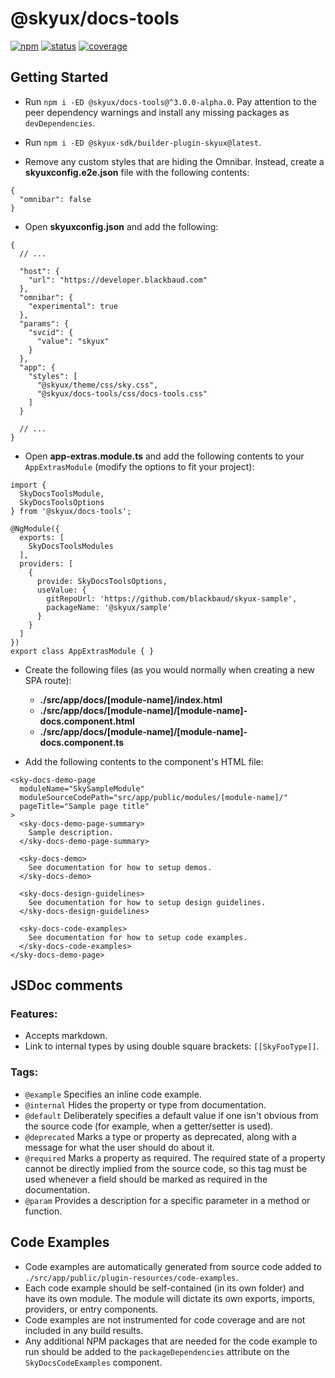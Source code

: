 # @skyux/docs-tools

[![npm](https://img.shields.io/npm/v/@skyux/docs-tools.svg)](https://www.npmjs.com/package/@skyux/docs-tools)
[![status](https://travis-ci.org/blackbaud/skyux-docs-tools.svg?branch=master)](https://travis-ci.org/blackbaud/skyux-docs-tools)
[![coverage](https://codecov.io/gh/blackbaud/skyux-docs-tools/branch/master/graphs/badge.svg?branch=master)](https://codecov.io/gh/blackbaud/skyux-docs-tools/branch/master)

## Getting Started

- Run `npm i -ED @skyux/docs-tools@^3.0.0-alpha.0`. Pay attention to the peer dependency warnings and install any missing packages as `devDependencies`.

- Run `npm i -ED @skyux-sdk/builder-plugin-skyux@latest`.

- Remove any custom styles that are hiding the Omnibar. Instead, create a **skyuxconfig.e2e.json** file with the following contents:
```
{
  "omnibar": false
}
```

- Open **skyuxconfig.json** and add the following:
```
{
  // ...

  "host": {
    "url": "https://developer.blackbaud.com"
  },
  "omnibar": {
    "experimental": true
  },
  "params": {
    "svcid": {
      "value": "skyux"
    }
  },
  "app": {
    "styles": [
      "@skyux/theme/css/sky.css",
      "@skyux/docs-tools/css/docs-tools.css"
    ]
  }

  // ...
}
```

- Open **app-extras.module.ts** and add the following contents to your `AppExtrasModule` (modify the options to fit your project):

```
import {
  SkyDocsToolsModule,
  SkyDocsToolsOptions
} from '@skyux/docs-tools';

@NgModule({
  exports: [
    SkyDocsToolsModules
  ],
  providers: [
    {
      provide: SkyDocsToolsOptions,
      useValue: {
        gitRepoUrl: 'https://github.com/blackbaud/skyux-sample',
        packageName: '@skyux/sample'
      }
    }
  ]
})
export class AppExtrasModule { }
```

- Create the following files (as you would normally when creating a new SPA route):
  - **./src/app/docs/[module-name]/index.html**
  - **./src/app/docs/[module-name]/[module-name]-docs.component.html**
  - **./src/app/docs/[module-name]/[module-name]-docs.component.ts**

- Add the following contents to the component's HTML file:
```
<sky-docs-demo-page
  moduleName="SkySampleModule"
  moduleSourceCodePath="src/app/public/modules/[module-name]/"
  pageTitle="Sample page title"
>
  <sky-docs-demo-page-summary>
    Sample description.
  </sky-docs-demo-page-summary>

  <sky-docs-demo>
    See documentation for how to setup demos.
  </sky-docs-demo>

  <sky-docs-design-guidelines>
    See documentation for how to setup design guidelines.
  </sky-docs-design-guidelines>

  <sky-docs-code-examples>
    See documentation for how to setup code examples.
  </sky-docs-code-examples>
</sky-docs-demo-page>
```

## JSDoc comments

### Features:
- Accepts markdown.
- Link to internal types by using double square brackets: `[[SkyFooType]]`.

### Tags:
- `@example` Specifies an inline code example.
- `@internal` Hides the property or type from documentation.
- `@default` Deliberately specifies a default value if one isn't obvious from the source code (for example, when a getter/setter is used).
- `@deprecated` Marks a type or property as deprecated, along with a message for what the user should do about it.
- `@required` Marks a property as required. The required state of a property cannot be directly implied from the source code, so this tag must be used whenever a field should be marked as required in the documentation.
- `@param` Provides a description for a specific parameter in a method or function.

## Code Examples
- Code examples are automatically generated from source code added to `./src/app/public/plugin-resources/code-examples`.
- Each code example should be self-contained (in its own folder) and have its own module. The module will dictate its own exports, imports, providers, or entry components.
- Code examples are not instrumented for code coverage and are not included in any build results.
- Any additional NPM packages that are needed for the code example to run should be added to the `packageDependencies` attribute on the `SkyDocsCodeExamples` component.